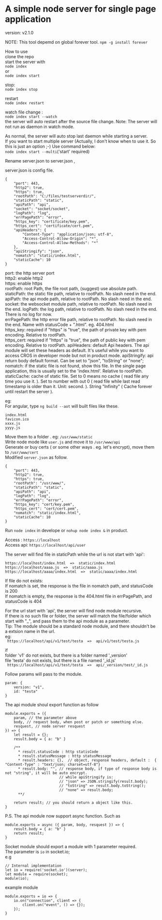 # A simple node server for single page application #  
version: v2.1.0  

NOTE: This tool depemd on global forever tool.
` npm -g install forever `
  
How to use  
clone the repo    
start the server with    
` node index `   
or   
` node index start `   


stop:   
` node index stop `   
  
restart  
` node index restart `  

watch file change :  
` node index start --watch `   
the server will auto restart after the source file change.
Note: The server will not run as daemon in watch mode.

As normal, the server will auto stop last daemon while starting a server.  
If you want to start multiple server (Actually, I don't know when to use it. So this is just an option ;-) Use command below:  
` node index start --multi `('start' required)    

Rename server.json to server.json ,
  
server.json is config file.  
```  
{  
    "port": 443,  
    "http2": true,  
    "https": true,  
    "rootPath": "C:/files/testserverdir/",  
    "staticPath": "static",  
    "apiPath": "api",  
    "socket": "socket/socket",  
    "logPath": "log",  
    "errPagePath": "error",  
    "https_key": "certificate/key.pem",  
    "https_cert": "certificate/cert.pem",  
    "apiHeaders": {  
        "Content-Type": "application/json; utf-8",  
        "Access-Control-Allow-Origin": "*",  
        "Access-Control-Allow-Methods": "*"  
    },  
    "apiStringify": "json",  
    "nomatch": "static/index.html",  
    "staticCache": 10  
}  
```  
  
port: the http server port  
http2: enable http2  
https: enable https  
rootPath: root Path, the file root path, (suggest) use absolute path.  
staticPath: the static file path, relative to rootPath. No slash need in the end.  
apiPath: the api mode path, relative to rootPath. No slash need in the end. 
socket: the websocket module path,  relative to rootPath. No slash need in the end. 
logPath: the log path, relative to rootPath. No slash need in the end. There is no log for now.  
errPagePath: the http error file path, relative to rootPath. No slash need in the end. Name with statusCode + ".html". eg. 404.html  
https_key: required if "https" is "true", the path of private key with pem encoding. Relative to rootPath.  
https_cert: required if "https" is "true", the path of public key with pem encoding. Relative to rootPath.
apiHeaders: default Api headers. The api module will set these headers as default. It's useful while you want to access CROS in developer mode but not in product mode.
apiStringify: api return body default format. Can be set to "json", "toString" or "none";  
nomatch: if the static file is not found, show this file. In the single page application, this is usually set to the 'index.html'. Relative to rootPath.  
staticCache: cache of static file. Set to 0 means no cache ( read file any time you use it. ). Set to number with out 0 ( read file while last read timestamp is older than it. Unit: second. ). String "Infinity" ( Cache forever until restart the server ).  
  
  
eg:  
For angular, type ` ng build --aot ` will built files like these.   
```  
index.html  
favicon.ico  
xxxx.js  
yyyy.js  
```  
  
Move them to a folder . eg: ` /usr/www/static `  
Write node mode like ` user.js ` and move it to ` /usr/www/api `  
Generate or buy certs ( or some other ways . eg. let's encrypt), move them to ` /usr/www/cert `  
Modified ` server.json ` as follow.  
```  
{  
    "port": 443,  
    "http2": true,  
    "https": true,  
    "rootPath": "/usr/www/",  
    "staticPath": "static",  
    "apiPath": "api",  
    "logPath": "log",  
    "errPagePath": "error",  
    "https_key": "cert/key.pem",  
    "https_cert": "cert/cert.pem",  
    "nomatch": "static/index.html",  
    "staticCache": 10  
}  
```  
Run  ` node index ` in develope or ` nohup node index & ` in product.  
  
Access : ` https://localhost `  
Access api: ` https://localhost/api/user `  
   
  
The server will find file in staticPath while the url is not start with 'api':  
```  
https://localhost/index.html  =>  static/index.html  
https://localhost/aaaa.js  =>  static/aaaa.js  
https://localhost/aaaa/index.html  =>  static/aaaa/index.html  
```  
  
If file do not exists:  
    If nomatch is set, the response is the file in nomatch path, and statusCode is 200  
    If nomatch is empty, the response is the 404.html file in errPagePath, and statusCode is 404  

  
For the url start with 'api', the server will find node module recursive.  
If there is no such file or folder, the server will match the file/folder which start with "_", and pass them to the api module as a parameter.  
Tip: The module should be a standard node module, and there shouldn't be a extsion name in the url.  
eg:   
`  https://localhost/api/v1/test/testa  =>  api/v1/test/testa.js  `  
  
if  
    folder 'v1' do not exists, but there is a folder named '_version'  
    file 'testa' do not exists, but there is a file named '_id.js'  
`  https://localhost/api/v1/test/testa  =>  api/_version/test/_id.js  `  
  
Follow params will pass to the module.  
```  
param: {  
    version: "v1",  
    id: "testa"  
}  
```  
  
The api module shoul export function as follow  
```  
module.exports = ({  
    param, // the parameter above  
    body, // request body, when post or patch or something else.  
    resquest, // node server resquest  
}) => {  
    let result = {};
    result.body = { a: "b" }  
  
    /**  
      * result.statusCode : http statisCode  
      * result.statusMessage : http statusMessage  
      * result.headers: {},  // object, response headers, default :  { "Content-Type" : "text/json; charset=utf-8"}  
      * result.body: "", // response body, if type of response body is not "string", it will be auto encrypt. 
                         // while apiStringify is:
                         // "json" => JSON.stringify(result.body);
                         // "toString" => result.body.toString();
                         // "none" => result.body;
      **/  
  
    return result; // you should return a object like this.  
}  
```  
P.S. The api module now support async function. Such as  
  
```  
module.exports = async ({ param, body, resquest }) => {  
    result.body = { a: "b" }  
    return result;  
}  
```  


Socket module should export a module with 1 parameter required.  
The parameter is ` io ` in socket.io;  
e.g  
```
// Internal implementation
let io = require('socket.io')(server);
let module = require(socket);
module(io);
```
 
example module 
```
module.exports = io => {
    io.on("connection", client => {
        client.on("event", () => {});
    });
}

```
